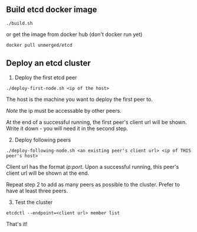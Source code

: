 ## Build etcd docker image

    ./build.sh

or get the image from docker hub (don't docker run yet)

    docker pull unmerged/etcd

## Deploy an etcd cluster

1. Deploy the first etcd peer

  ```
  ./deploy-first-node.sh <ip of the host>
  ```
  
  The host is the machine you want to deploy the first peer to. 
  
  *Note* the ip must be accessable by other peers.

  At the end of a successful running, the first peer's client url will be shown. Write it down - you will need it in the second step.

2. Deploy following peers

  ```
  ./deploy-following-node.sh <an existing peer's client url> <ip of THIS peer's host>
  ```
  
  Client url has the format *ip:port*. Upon a successful running, this peer's client url will be shown at the end.
  
  Repeat step 2 to add as many peers as possible to the cluster. Prefer to have at least three peers.

3. Test the cluster

  ```
  etcdctl --endpoint=<client url> member list
  ```
  
That's it!
